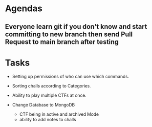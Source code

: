 # Agendas

## Everyone learn git if you don't know and start committing to new branch then send Pull Request to main branch after testing

# Tasks
- Setting up permissions of who can use which commands.  

- Sorting challs according to Categories.  

- Ability to play multiple CTFs at once.  

- Change Database to MongoDB  
  - CTF being in active and archived Mode
  - ability to add notes to challs
